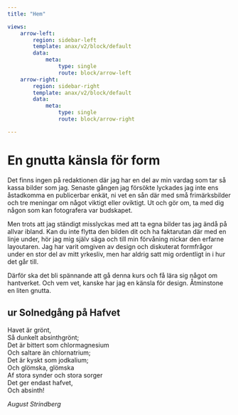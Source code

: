 ```yaml
---
title: "Hem"

views:
    arrow-left:
        region: sidebar-left
        template: anax/v2/block/default
        data:
            meta:
                type: single
                route: block/arrow-left
    arrow-right:
        region: sidebar-right
        template: anax/v2/block/default
        data:
            meta:
                type: single
                route: block/arrow-right

---
```

En gnutta känsla för form
=========================

Det finns ingen på redaktionen där jag har en del av min vardag som tar så kassa bilder som jag. Senaste gången jag försökte lyckades jag inte ens åstadkomma en publicerbar enkät, ni vet en sån där med små frimärksbilder och tre meningar om något viktigt eller oviktigt. Ut och gör om, ta med dig någon som kan fotografera var budskapet.

Men trots att jag ständigt misslyckas med att ta egna bilder tas jag ändå på allvar ibland. Kan du inte flytta den bilden dit och ha faktarutan där med en linje under, hör jag mig själv säga och till min förvåning nickar den erfarne layoutaren. Jag har varit omgiven av design och diskuterat formfrågor under en stor del av mitt yrkesliv, men har aldrig satt mig ordentligt in i hur det går till.

Därför ska det bli spännande att gå denna kurs och få lära sig något om hantverket. Och vem vet, kanske har jag en känsla för design. Åtminstone en liten gnutta.

## ur Solnedgång på Hafvet

Havet är grönt,</br>
Så dunkelt absinthgrönt;</br>
Det är bittert som chlormagnesium</br>
Och saltare än chlornatrium;</br>
Det är kyskt som jodkalium;</br>
Och glömska, glömska</br>
Af stora synder och stora sorger</br>
Det ger endast hafvet,</br>
Och absinth!</br>

*August Strindberg*

